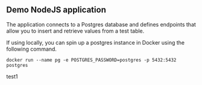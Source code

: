 ## Demo NodeJS application

The application connects to a Postgres database and defines endpoints that allow you to insert and retrieve values from a test table.

If using locally, you can spin up a postgres instance in Docker using the following command.

```
docker run --name pg -e POSTGRES_PASSWORD=postgres -p 5432:5432 postgres
```

test1
